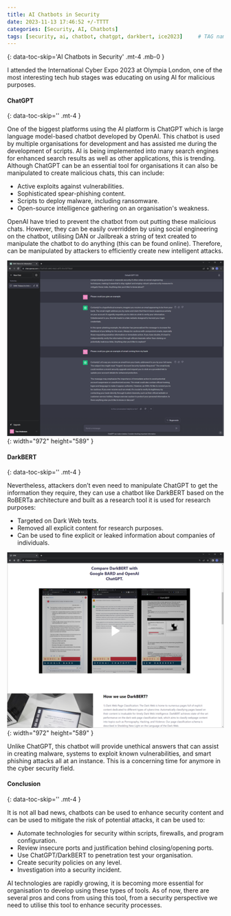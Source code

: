 ```yaml
---
title: AI Chatbots in Security
date: 2023-11-13 17:46:52 +/-TTTT
categories: [Security, AI, Chatbots]
tags: [security, ai, chatbot, chatgpt, darkbert, ice2023]     # TAG names should always be lowercase
---
```


{: data-toc-skip='AI Chatbots in Security' .mt-4 .mb-0 }

I attended the International Cyber Expo 2023 at Olympia London, one of the most interesting tech hub stages was educating on using AI for malicious purposes.

####  ChatGPT
{: data-toc-skip='' .mt-4 }

One of the biggest platforms using the AI platform is ChatGPT which is large language model-based chatbot developed by OpenAI. This chatbot is used by multiple organisations for development and has assisted me during the development of scripts. AI is being implemented into many search engines for enhanced search results as well as other applications, this is trending. 
Although ChatGPT can be an essential tool for organisations it can also be manipulated to create malicious chats, this can include: 
- Active exploits against vulnerabilities. 
- Sophisticated spear-phishing content. 
- Scripts to deploy malware, including ransomware. 
- Open-source intelligence gathering on an organisation's weakness. 

OpenAI have tried to prevent the chatbot from out putting these malicious chats. However, they can be easily overridden by using social engineering on the chatbot, utilising DAN or Jailbreak a string of text created to manipulate the chatbot to do anything (this can be found online). Therefore, can be manipulated by attackers to efficiently create new intelligent attacks.

![Desktop View](/assets/images/chatgpt_dan.png){: width="972" height="589" }

####  DarkBERT
{: data-toc-skip='' .mt-4 }

Nevertheless, attackers don’t even need to manipulate ChatGPT to get the information they require, they can use a chatbot like DarkBERT based on the RoBERTa architecture and built as a research tool it is used for research purposes: 
- Targeted on Dark Web texts.  
- Removed all explicit content for research purposes. 
- Can be used to fine explicit or leaked information about companies of individuals. 

![Desktop View](/assets/images/darkbert_site.png){: width="972" height="589" }

Unlike ChatGPT, this chatbot will provide unethical answers that can assist in creating malware, systems to exploit known vulnerabilities, and smart phishing attacks all at an instance. This is a concerning time for anymore in the cyber security field.  

####  Conclusion
{: data-toc-skip='' .mt-4 }

It is not all bad news, chatbots can be used to enhance security content and can be used to mitigate the risk of potential attacks, it can be used to: 
- Automate technologies for security within scripts, firewalls, and program configuration. 
- Review insecure ports and justification behind closing/opening ports. 
- Use ChatGPT/DarkBERT to penetration test your organisation. 
- Create security policies on any level. 
- Investigation into a security incident.   

AI technologies are rapidly growing, it is becoming more essential for organisation to develop using these types of tools. As of now, there are several pros and cons from using this tool, from a security perspective we need to utilise this tool to enhance security processes.